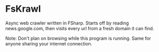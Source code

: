 # FsKrawl

Async web crawler written in FSharp. Starts off by reading news.google.com, then visits every url from a fresh domain it can find.

Note: Don't plan on browsing while this program is running. Same for anyone sharing your internet connection.
